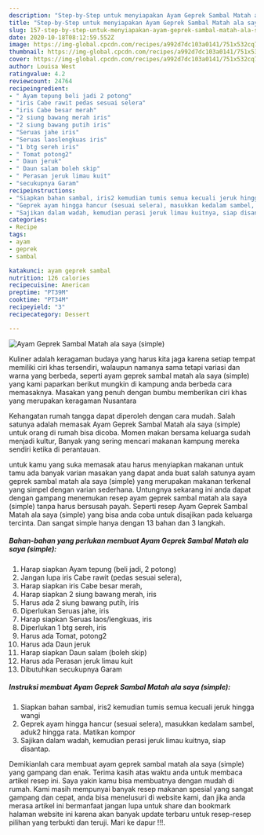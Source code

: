```yaml
---
description: "Step-by-Step untuk menyiapakan Ayam Geprek Sambal Matah ala saya (simple) Favorite"
title: "Step-by-Step untuk menyiapakan Ayam Geprek Sambal Matah ala saya (simple) Favorite"
slug: 157-step-by-step-untuk-menyiapakan-ayam-geprek-sambal-matah-ala-saya-simple-favorite
date: 2020-10-18T08:12:59.552Z
image: https://img-global.cpcdn.com/recipes/a992d7dc103a0141/751x532cq70/ayam-geprek-sambal-matah-ala-saya-simple-foto-resep-utama.jpg
thumbnail: https://img-global.cpcdn.com/recipes/a992d7dc103a0141/751x532cq70/ayam-geprek-sambal-matah-ala-saya-simple-foto-resep-utama.jpg
cover: https://img-global.cpcdn.com/recipes/a992d7dc103a0141/751x532cq70/ayam-geprek-sambal-matah-ala-saya-simple-foto-resep-utama.jpg
author: Louisa West
ratingvalue: 4.2
reviewcount: 24764
recipeingredient:
- " Ayam tepung beli jadi 2 potong"
- "iris Cabe rawit pedas sesuai selera"
- "iris Cabe besar merah"
- "2 siung bawang merah iris"
- "2 siung bawang putih iris"
- "Seruas jahe iris"
- "Seruas laoslengkuas iris"
- "1 btg sereh iris"
- " Tomat potong2"
- " Daun jeruk"
- " Daun salam boleh skip"
- " Perasan jeruk limau kuit"
- "secukupnya Garam"
recipeinstructions:
- "Siapkan bahan sambal, iris2 kemudian tumis semua kecuali jeruk hingga wangi"
- "Geprek ayam hingga hancur (sesuai selera), masukkan kedalam sambel, aduk2 hingga rata. Matikan kompor"
- "Sajikan dalam wadah, kemudian perasi jeruk limau kuitnya, siap disantap."
categories:
- Recipe
tags:
- ayam
- geprek
- sambal

katakunci: ayam geprek sambal 
nutrition: 126 calories
recipecuisine: American
preptime: "PT39M"
cooktime: "PT34M"
recipeyield: "3"
recipecategory: Dessert

---
```



![Ayam Geprek Sambal Matah ala saya (simple)](https://img-global.cpcdn.com/recipes/a992d7dc103a0141/751x532cq70/ayam-geprek-sambal-matah-ala-saya-simple-foto-resep-utama.jpg)

Kuliner adalah keragaman budaya yang harus kita jaga karena setiap tempat memiliki ciri khas tersendiri, walaupun namanya sama tetapi variasi dan warna yang berbeda, seperti ayam geprek sambal matah ala saya (simple) yang kami paparkan berikut mungkin di kampung anda berbeda cara memasaknya. Masakan yang penuh dengan bumbu memberikan ciri khas yang merupakan keragaman Nusantara

Kehangatan rumah tangga dapat diperoleh dengan cara mudah. Salah satunya adalah memasak Ayam Geprek Sambal Matah ala saya (simple) untuk orang di rumah bisa dicoba. Momen makan bersama keluarga sudah menjadi kultur, Banyak yang sering mencari makanan kampung mereka sendiri ketika di perantauan.



untuk kamu yang suka memasak atau harus menyiapkan makanan untuk tamu ada banyak varian masakan yang dapat anda buat salah satunya ayam geprek sambal matah ala saya (simple) yang merupakan makanan terkenal yang simpel dengan varian sederhana. Untungnya sekarang ini anda dapat dengan gampang menemukan resep ayam geprek sambal matah ala saya (simple) tanpa harus bersusah payah.
Seperti resep Ayam Geprek Sambal Matah ala saya (simple) yang bisa anda coba untuk disajikan pada keluarga tercinta. Dan sangat simple hanya dengan 13 bahan dan 3 langkah.


<!--inarticleads1-->

##### Bahan-bahan yang perlukan membuat Ayam Geprek Sambal Matah ala saya (simple):

1. Harap siapkan  Ayam tepung (beli jadi, 2 potong)
1. Jangan lupa iris Cabe rawit (pedas sesuai selera),
1. Harap siapkan iris Cabe besar merah,
1. Harap siapkan 2 siung bawang merah, iris
1. Harus ada 2 siung bawang putih, iris
1. Diperlukan Seruas jahe, iris
1. Harap siapkan Seruas laos/lengkuas, iris
1. Diperlukan 1 btg sereh, iris
1. Harus ada  Tomat, potong2
1. Harus ada  Daun jeruk
1. Harap siapkan  Daun salam (boleh skip)
1. Harus ada  Perasan jeruk limau kuit
1. Dibutuhkan secukupnya Garam




<!--inarticleads2-->

##### Instruksi membuat  Ayam Geprek Sambal Matah ala saya (simple):

1. Siapkan bahan sambal, iris2 kemudian tumis semua kecuali jeruk hingga wangi
1. Geprek ayam hingga hancur (sesuai selera), masukkan kedalam sambel, aduk2 hingga rata. Matikan kompor
1. Sajikan dalam wadah, kemudian perasi jeruk limau kuitnya, siap disantap.




Demikianlah cara membuat ayam geprek sambal matah ala saya (simple) yang gampang dan enak. Terima kasih atas waktu anda untuk membaca artikel resep ini. Saya yakin kamu bisa membuatnya dengan mudah di rumah. Kami masih mempunyai banyak resep makanan spesial yang sangat gampang dan cepat, anda bisa menelusuri di website kami, dan jika anda merasa artikel ini bermanfaat jangan lupa untuk share dan bookmark halaman website ini karena akan banyak update terbaru untuk resep-resep pilihan yang terbukti dan teruji. Mari ke dapur !!!. 
